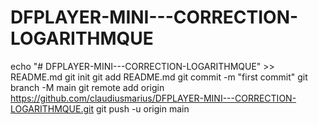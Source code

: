 # DFPLAYER-MINI---CORRECTION-LOGARITHMQUE

echo "# DFPLAYER-MINI---CORRECTION-LOGARITHMQUE" >> README.md
git init
git add README.md
git commit -m "first commit"
git branch -M main
git remote add origin https://github.com/claudiusmarius/DFPLAYER-MINI---CORRECTION-LOGARITHMQUE.git
git push -u origin main
